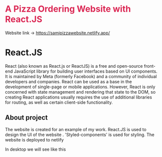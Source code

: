  <h1 style="color: #DB2955;"> A Pizza Ordering Website with React.JS</h1>
 
Website link -> https://samipizzawebsite.netlify.app/

# React.JS
React (also known as React.js or ReactJS) is a free and open-source front-end JavaScript library for building user interfaces based on UI components. It is maintained by Meta (formerly Facebook) and a community of individual developers and companies. React can be used as a base in the development of single-page or mobile applications. However, React is only concerned with state management and rendering that state to the DOM, so creating React applications usually requires the use of additional libraries for routing, as well as certain client-side functionality.
## About project
The website is created for an example of my work.
 React.JS is used to design the UI of the website
. 'Styled-components' is used for styling.
The website is deployed to netlify 

In desktop we will see like this

 <img src="https://www.awesomescreenshot.com/image/23042323?key=4389a8e7b1c7545bc06c757c05b9b9ad" alt="">
